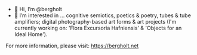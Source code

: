 - 👋 Hi, I’m @bergholt
- 👀 I’m interested in ... cognitive semiotics, poetics & poetry, tubes & tube amplifiers; digital photography-based art forms & art projects (I'm currently working on: 'Flora Excursoria Hafniensis' & 'Objects for an Ideal Home').

<!---
bergholt/bergholt is a ✨ special ✨ repository because its `README.md` (this file) appears on your GitHub profile.
You can click the Preview link to take a look at your changes.
--->

For more information, please visit:
https://bergholt.net

